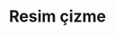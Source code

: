 ﻿---
title: Resim çizme
type: docs
weight: 45
url: /tr/java/drawing/
description: Bu bölüm, visio ile bir visio sayfasındaki şekillerin nasıl çizileceğini açıklar.
---
